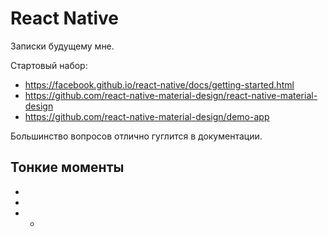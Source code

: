 # React Native
Записки будущему мне.

Стартовый набор:
* https://facebook.github.io/react-native/docs/getting-started.html
* https://github.com/react-native-material-design/react-native-material-design
* https://github.com/react-native-material-design/demo-app

 Большинство вопросов отлично гуглится в документации.
 
## Тонкие моменты
* 
* 
* * 
